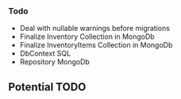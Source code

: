 

### Todo
* Deal with nullable warnings before migrations
* Finalize Inventory Collection in MongoDb
* Finalize InventoryItems Collection in MongoDb
* DbContext SQL
* Repository MongoDb





## Potential TODO



